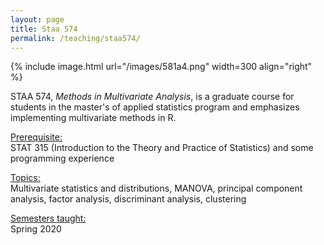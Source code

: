 ```yaml
---
layout: page
title: Staa 574
permalink: /teaching/staa574/
---
```



{% include image.html url="/images/581a4.png" width=300 align="right" %} 

STAA 574, <i>Methods in Multivariate Analysis</i>, is a graduate course for students in the master's of applied statistics program and emphasizes implementing multivariate methods in R.

<u>Prerequisite:</u><br>
STAT 315 (Introduction to the Theory and Practice of Statistics) and some programming experience

<u>Topics:</u> <br>
Multivariate statistics and distributions, MANOVA, principal component analysis, factor analysis, discriminant analysis, clustering

<u>Semesters taught:</u><br>
Spring 2020

